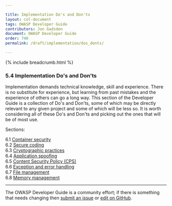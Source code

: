 ```yaml
---

title: Implementation Do's and Don'ts
layout: col-document
tags: OWASP Developer Guide
contributors: Jon Gadsden
document: OWASP Developer Guide
order: 740
permalink: /draft/implementation/dos_donts/

---
```


{% include breadcrumb.html %}

### 5.4 Implementation Do's and Don'ts

Implementation demands technical knowledge, skill and experience.
There is no substitute for experience, but learning from past mistakes and the experience of others can go a long way.
This section of the Developer Guide is a collection of Do's and Don'ts,
some of which may be directly relevant to any given project and some of which will be less so.
It is worth considering all of these Do's and Don'ts and picking out the ones that will be of most use.

Sections:

6.1 [Container security](01-container-security.md)  
6.2 [Secure coding](02-secure-coding.md)  
6.3 [Cryptographic practices](03-cryptographic-practices.md)  
6.4 [Application spoofing](04-application-spoofing.md)  
6.5 [Content Security Policy (CPS)](05-content-security-policy.md)  
6.6 [Exception and error handling](06-exception-error-handling.md)  
6.7 [File management](07-file-management.md)  
6.8 [Memory management](08-memory-management.md)

----

The OWASP Developer Guide is a community effort; if there is something that needs changing
then [submit an issue][issue0740] or [edit on GitHub][edit0740].

[edit0740]: https://github.com/OWASP/www-project-developer-guide/blob/main/draft/07-implementation/04-dos-donts/toc.md
[issue0740]: https://github.com/OWASP/www-project-developer-guide/issues/new?labels=enhancement&template=request.md&title=Update:%2007-implementation/04-dos-donts/00-toc
